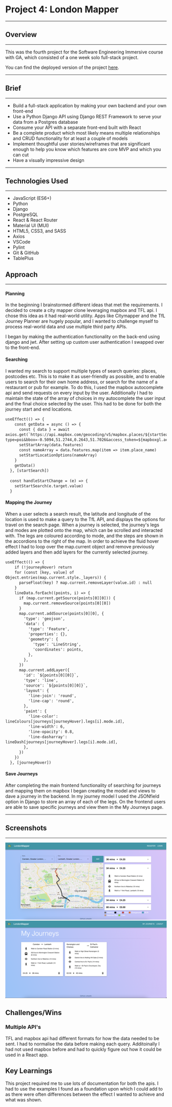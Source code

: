 # Project 4: London Mapper

---
## Overview
---
This was the fourth project for the Software Engineering Immersive course with GA, which consisted of a one week solo full-stack project.

You can find the deployed version of the project [here](https://london-mapper.herokuapp.com/).  

---
## Brief
---
* Build a full-stack application by making your own backend and your own front-end
* Use a Python Django API using Django REST Framework to serve your data from a Postgres database
* Consume your API with a separate front-end built with React
* Be a complete product which most likely means multiple relationships and CRUD functionality for at least a couple of models
* Implement thoughtful user stories/wireframes that are significant enough to help you know which features are core MVP and which you can cut
* Have a visually impressive design

---
## Technologies Used
---
* JavaScript (ES6+)
* Python
* Django
* PostgreSQL
* React & React Router
* Material UI (MUI)
* HTML5, CSS3, and SASS
* Axios
* VSCode
* Pylint
* Git & GitHub
* TablePlus


## Approach
---


#### Planning
In the beginning I brainstormed different ideas that met the requirements. I decided to create a city mapper clone leveraging mapbox and TFL api. I chose this idea as it had real-world utility. Apps like Citymapper and the TfL Journey Planner are hugely popular, and I wanted to challenge myself to process real-world data and use multiple third party APIs.

I began by making the authentication functionality on the back-end using django and jwt. After setting up custom user authentication I swapped over to the front-end.

#### Searching
I wanted my search to support multiple types of search queries: places, postcodes etc. This is to make it as user-friendly as possible, and to enable users to search for their own home address, or search for the name of a restaurant or pub for example. To do this, I used the mapbox autocomplete api and send requests on every input by the user. Additionally I had to maintain the state of the array of choices in my autocomplete the user input and the final choice selected by the user. This had to be done for both the journey start and end locations.

```
useEffect(() => {
    const getData = async () => {
      const { data } = await axios.get(`https://api.mapbox.com/geocoding/v5/mapbox.places/${startSearch}.json?type=poi&bbox=-0.5094,51.2744,0.2643,51.7026&access_token=${mapboxgl.accessToken}`)
      setStartArray(data.features)
      const nameArray = data.features.map(item => item.place_name)
      setStartLocationOptions(nameArray)
    }
    getData()
  }, [startSearch])

  const handleStartChange = (e) => {
    setStartSearch(e.target.value)
  }
```

#### Mapping the Journey
When a user selects a search result, the latitude and longitude of the location is used to make a query to the TfL API, and displays the options for travel on the search page. When a journey is selected, the journey's legs and modes are plotted onto the map, which can be scrolled and interacted with. The legs are coloured according to mode, and the steps are shown in the accordions to the right of the map. In order to achieve the fluid hover effect I had to loop over the map.current object and remove previously added layers and then add layers for the currently selected journey.
```
useEffect(() => {
    if (!journeyHover) return
    for (const [key, value] of Object.entries(map.current.style._layers)) {
      parseFloat(key) ? map.current.removeLayer(value.id) : null
    }
    lineData.forEach((points, i) => {
      if (map.current.getSource(points[0][0])) {
        map.current.removeSource(points[0][0])
      }
      map.current.addSource(points[0][0], {
        'type': 'geojson',
        'data': {
          'type': 'Feature',
          'properties': {},
          'geometry': {
            'type': 'LineString',
            'coordinates': points,
          },
        },
      })
      map.current.addLayer({
        'id': `${points[0][0]}`,
        'type': 'line',
        'source': `${points[0][0]}`,
        'layout': {
          'line-join': 'round',
          'line-cap': 'round',
        },
        'paint': {
          'line-color': lineColours[journeys[journeyHover].legs[i].mode.id],
          'line-width': 6,
          'line-opacity': 0.8,
          'line-dasharray': lineDash[journeys[journeyHover].legs[i].mode.id],
        },
      })
    })
  }, [journeyHover])

```

#### Save Journeys
After completing the main frontend functionality of searching for journeys and mapping them on mapbox I began creating the model and views to dave a journey in the backend. In my journey model I used the JSONfield option in Django to store an array of each of the legs. On the frontend users are able to save specific journeys and view them in the My Journeys page.


---
## Screenshots
---
![Homepage](./client/src/styles/images/londonmapperhome.png)
![My Journeys](./client/src/styles/images/myjourneyspic.png)



## Challenges/Wins

### Multiple API's
TFL and mapbox api had different formats for how the data needed to be sent. I had to normalise the data before making each query. Additoinally I had not used mapbox before and had to quickly figure out how it could be used in a React app.

## Key Learnings
This project required me to use lots of documentation for both the apis. I had to use the examples I found as a foundation upon which I could add to as there were often differences between the effect I wanted to achieve and what was shown.

